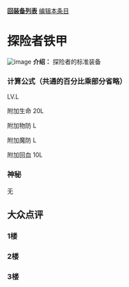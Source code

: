 [**回装备列表**](index.md) [编辑本条目](https://github.com/GuguTown/Wiki/edit/main/equip/探险者铁甲.md)
# 探险者铁甲
![image](https://user-images.githubusercontent.com/35645329/193940543-ae2a600b-38ea-4507-9e05-93a08456a196.png) **介绍：** 探险者的标准装备
### 计算公式（共通的百分比乘部分省略）
LV.L   

附加生命 20L   

附加物防 L   

附加魔防 L    

附加回血 10L   

### 神秘
无

## 大众点评
### 1楼 

### 2楼 

### 3楼 
